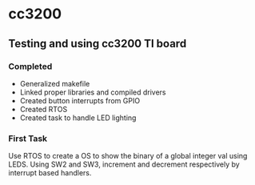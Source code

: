 # cc3200
## Testing and using cc3200 TI board

### Completed
- Generalized makefile
- Linked proper libraries and compiled drivers
- Created button interrupts from GPIO
- Created RTOS
- Created task to handle LED lighting

### First Task
Use RTOS to create a OS to show the binary of a global integer val using LEDS.
Using SW2 and SW3, increment and decrement respectively by interrupt based handlers.

